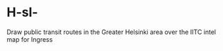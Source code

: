 # H-sl-
Draw public transit routes in the Greater Helsinki area over the IITC intel map for Ingress
